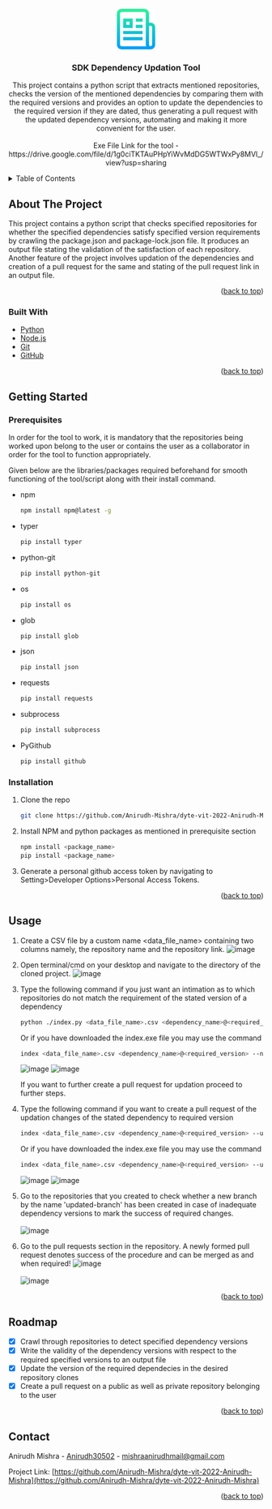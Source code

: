 
<!-- PROJECT LOGO -->
<br />
<div align="center">
  <a href="https://github.com/github_username/repo_name">
    <img src="images/logo.png" alt="Logo" width="80" height="80">
  </a>

<h3 align="center">SDK Dependency Updation Tool</h3>

  <p align="center">
    This project contains a python script that extracts mentioned repositories, checks the version of the mentioned dependencies by comparing them with the required versions and provides an option to update the dependencies to the required version if they are dated, thus generating a pull request with the updated dependency versions, automating and making it more convenient for the user.<br><br>
    Exe File Link for the tool - https://drive.google.com/file/d/1g0ciTKTAuPHpYiWvMdDG5WTWxPy8MVl_/view?usp=sharing
  </p>
</div>



<!-- TABLE OF CONTENTS -->
<details>
  <summary>Table of Contents</summary>
  <ol>
    <li>
      <a href="#about-the-project">About The Project</a>
      <ul>
        <li><a href="#built-with">Built With</a></li>
      </ul>
    </li>
    <li>
      <a href="#getting-started">Getting Started</a>
      <ul>
        <li><a href="#prerequisites">Prerequisites</a></li>
        <li><a href="#installation">Installation</a></li>
      </ul>
    </li>
    <li><a href="#usage">Usage</a></li>
    <li><a href="#roadmap">Roadmap</a></li>
    <li><a href="#contact">Contact</a></li>
  </ol>
</details>



<!-- ABOUT THE PROJECT -->
## About The Project

This project contains a python script that checks specified repositories for whether the specified dependencies satisfy specified version requirements by crawling the package.json and package-lock.json file. It produces an output file stating the validation of the satisfaction of each repository. Another feature of the project involves updation of the dependencies and creation of a pull request for the same and stating of the pull request link in an output file.

<p align="right">(<a href="#top">back to top</a>)</p>


### Built With

* [Python](https://www.python.org/)
* [Node.js](https://nodejs.org/)
* [Git](https://git-scm.com/)
* [GitHub](https://github.com/)


<p align="right">(<a href="#top">back to top</a>)</p>



<!-- GETTING STARTED -->
## Getting Started


### Prerequisites

In order for the tool to work, it is mandatory that the repositories being worked upon belong to the user or contains the user as a collaborator in order for the tool to function appropriately. 

Given below are the libraries/packages required beforehand for smooth functioning of the tool/script along with their install command.
* npm
  ```sh
  npm install npm@latest -g
  ```

* typer
  ```sh
  pip install typer
  ```

* python-git
  ```sh
  pip install python-git
  ```
  
* os
  ```sh
  pip install os
  ```
  
* glob
  ```sh
  pip install glob
  ```
  
* json
  ```sh
  pip install json
  ```

* requests
  ```sh
  pip install requests
  ```
  
* subprocess
  ```sh
  pip install subprocess
  ```

* PyGithub
  ```sh
  pip install github
  ```

### Installation

1. Clone the repo
   ```sh
   git clone https://github.com/Anirudh-Mishra/dyte-vit-2022-Anirudh-Mishra.git)
   ```
2. Install NPM and python packages as mentioned in prerequisite section
   ```sh
   npm install <package_name>
   pip install <package_name>
   ```
3. Generate a personal github access token by navigating to Setting>Developer Options>Personal Access Tokens. 

<p align="right">(<a href="#top">back to top</a>)</p>



<!-- USAGE EXAMPLES -->
## Usage


1. Create a CSV file by a custom name <data_file_name> containing two columns namely, the repository name and the repository link.
  ![image](https://user-images.githubusercontent.com/63184549/171474001-d9b07c42-e859-491c-8861-f64d3168f36d.png)

2. Open terminal/cmd on your desktop and navigate to the directory of the cloned project.
   ![image](https://user-images.githubusercontent.com/63184549/171472999-e9f4da5f-75f3-4428-b186-cfbf1a93276c.png)

3. Type the following command if you just want an intimation as to which repositories do not match the requirement of the stated version of a dependency
   ```sh
   python ./index.py <data_file_name>.csv <dependency_name>@<required_version> --no-update
   ```
   Or if you have downloaded the index.exe file you may use the command
   ```sh
   index <data_file_name>.csv <dependency_name>@<required_version> --no-update
   ```
   ![image](https://user-images.githubusercontent.com/63184549/171473449-fd138453-dc36-4630-a6ad-c6c7b616b9ff.png)
   ![image](https://user-images.githubusercontent.com/63184549/171475575-18f346b8-b2d2-4ceb-a532-9d28d7eef75d.png)
   
   If you want to further create a pull request for updation proceed to further steps.
   
4. Type the following command if you want to create a pull request of the updation changes of the stated dependency to required version
   ```sh
   index <data_file_name>.csv <dependency_name>@<required_version> --update
   ```
   Or if you have downloaded the index.exe file you may use the command
   ```sh
   index <data_file_name>.csv <dependency_name>@<required_version> --update
   ```
   ![image](https://user-images.githubusercontent.com/63184549/171479844-f8226b2a-5798-466b-91db-49dbfb4cffb6.png)
   ![image](https://user-images.githubusercontent.com/63184549/171479977-5f22d880-f60c-4a32-85bf-1e19b96a1ddd.png)
   
5. Go to the repositories that you created to check whether a new branch by the name 'updated-branch' has been created in case of inadequate dependency versions to        mark the success of required changes.<br><br>
   ![image](https://user-images.githubusercontent.com/63184549/171480474-8bf646bf-f652-47b4-9221-9244e3ac4341.png)
   
6. Go to the pull requests section in the repository. A newly formed pull request denotes success of the procedure and can be merged as and when required!
   ![image](https://user-images.githubusercontent.com/63184549/171480527-f2f409e0-772f-4ae3-9e5e-ddf72fb7a243.png)<br><br>
   ![image](https://user-images.githubusercontent.com/63184549/171480204-11e67c71-f94a-432f-948d-3d44a7a4cd97.png)

<p align="right">(<a href="#top">back to top</a>)</p>



<!-- ROADMAP -->
## Roadmap

- [x] Crawl through repositories to detect specified dependency versions
- [x] Write the validity of the dependency versions with respect to the required specified versions to an output file
- [x] Update the version of the required dependecies in the desired repository clones
- [x] Create a pull request on a public as well as private repository belonging to the user

<p align="right">(<a href="#top">back to top</a>)</p>


<!-- CONTACT -->
## Contact

Anirudh Mishra - [Anirudh30502](https://twitter.com/Anirudh30502) - mishraanirudhmail@gmail.com

Project Link: [https://github.com/Anirudh-Mishra/dyte-vit-2022-Anirudh-Mishra](https://github.com/Anirudh-Mishra/dyte-vit-2022-Anirudh-Mishra)

<p align="right">(<a href="#top">back to top</a>)</p>



<!-- MARKDOWN LINKS & IMAGES -->
<!-- https://www.markdownguide.org/basic-syntax/#reference-style-links -->
[contributors-shield]: https://img.shields.io/github/contributors/github_username/repo_name.svg?style=for-the-badge
[contributors-url]: https://github.com/github_username/repo_name/graphs/contributors
[forks-shield]: https://img.shields.io/github/forks/github_username/repo_name.svg?style=for-the-badge
[forks-url]: https://github.com/github_username/repo_name/network/members
[stars-shield]: https://img.shields.io/github/stars/github_username/repo_name.svg?style=for-the-badge
[stars-url]: https://github.com/github_username/repo_name/stargazers
[issues-shield]: https://img.shields.io/github/issues/github_username/repo_name.svg?style=for-the-badge
[issues-url]: https://github.com/github_username/repo_name/issues
[license-shield]: https://img.shields.io/github/license/github_username/repo_name.svg?style=for-the-badge
[license-url]: https://github.com/github_username/repo_name/blob/master/LICENSE.txt
[linkedin-shield]: https://img.shields.io/badge/-LinkedIn-black.svg?style=for-the-badge&logo=linkedin&colorB=555
[linkedin-url]: https://linkedin.com/in/linkedin_username
[product-screenshot]: images/screenshot.png
